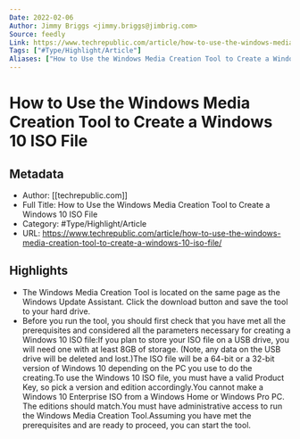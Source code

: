 ```yaml
---
Date: 2022-02-06
Author: Jimmy Briggs <jimmy.briggs@jimbrig.com>
Source: feedly
Link: https://www.techrepublic.com/article/how-to-use-the-windows-media-creation-tool-to-create-a-windows-10-iso-file/
Tags: ["#Type/Highlight/Article"]
Aliases: ["How to Use the Windows Media Creation Tool to Create a Windows 10 ISO File", "How to Use the Windows Media Creation Tool to Create a Windows 10 ISO File"]
---
```

# How to Use the Windows Media Creation Tool to Create a Windows 10 ISO File

## Metadata
- Author: [[techrepublic.com]]
- Full Title: How to Use the Windows Media Creation Tool to Create a Windows 10 ISO File
- Category: #Type/Highlight/Article
- URL: https://www.techrepublic.com/article/how-to-use-the-windows-media-creation-tool-to-create-a-windows-10-iso-file/

## Highlights
- The Windows Media Creation Tool is located on the same page as the Windows Update Assistant. Click the download button and save the tool to your hard drive.
- Before you run the tool, you should first check that you have met all the prerequisites and considered all the parameters necessary for creating a Windows 10 ISO file:If you plan to store your ISO file on a USB drive, you will need one with at least 8GB of storage. (Note, any data on the USB drive will be deleted and lost.)The ISO file will be a 64-bit or a 32-bit version of Windows 10 depending on the PC you use to do the creating.To use the Windows 10 ISO file, you must have a valid Product Key, so pick a version and edition accordingly.You cannot make a Windows 10 Enterprise ISO from a Windows Home or Windows Pro PC. The editions should match.You must have administrative access to run the Windows Media Creation Tool.Assuming you have met the prerequisites and are ready to proceed, you can start the tool.
